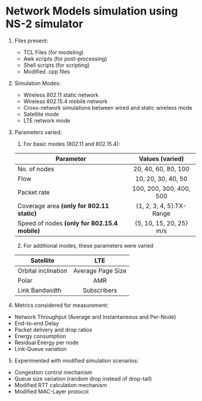 # Network Models simulation using NS-2 simulator
<!-- OL -->
1. Files present:
    <!-- UL -->
    * TCL Files (for modeling)
    * Awk scripts (for post-processing)
    * Shell scripts (for scripting)
    * Modified .cpp files

2. Simulation Modes:
    <!-- UL -->
    * Wireless 802.11 static network
    * Wireless 802.15.4 mobile network
    * Cross-network simulations between wired and static wireless mode
    * Satellite mode
    * LTE network mode
  
3. Parameters varied:
    <!-- OL -->

    1. For basic modes (802.11 and 802.15.4):
    
      | Parameter			  |      Values (varied)		  |
      |---------------------|:-----------------------------:|
      | No. of nodes		  |20, 40, 60, 80, 100|
      | Flow   |10, 20, 30, 40, 50|
      | Packet rate    |100, 200, 300, 400, 500|
      | Coverage area **(only for 802.11 static)**    |{1, 2, 3, 4, 5}.TX-Range|
      | Speed of nodes **(only for 802.15.4 mobile)**    |{5, 10, 15, 20, 25} m/s|


    2. For additional modes, these parameters were varied

      | Satellite			  |      LTE		  |
      |---------------------|:-----------------------------:|
      |Orbital inclination|Average Page Size|
      |Polar|AMR|
      |Link Bandwidth|Subscribers|
  
  
  

4. Metrics considered for measurement:
  <!-- UL -->

  * Network Throughput (Average and Instantaneous and Per-Node)
  * End-to-end Delay
  * Packet delivery and drop ratios
  * Energy consumption
  * Residual Energy per node
  * Link-Queue variation

5. Experimented with modified simulation scenarios: 
  <!-- UL -->

  * Congestion control mechanism
  * Queue size variation (random drop instead of drop-tail)
  * Modified RTT calculation mechanism
  * Modified MAC-Layer protocol
